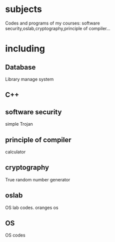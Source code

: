 # subjects
Codes and programs of my courses: software security,oslab,cryptography,principle of compiler...

# including

## Database

Library manage system

## C++

## software security

simple Trojan

## principle of compiler

calculator

## cryptography

True random number generator

## oslab 

OS lab codes.  oranges os

## OS

OS codes

